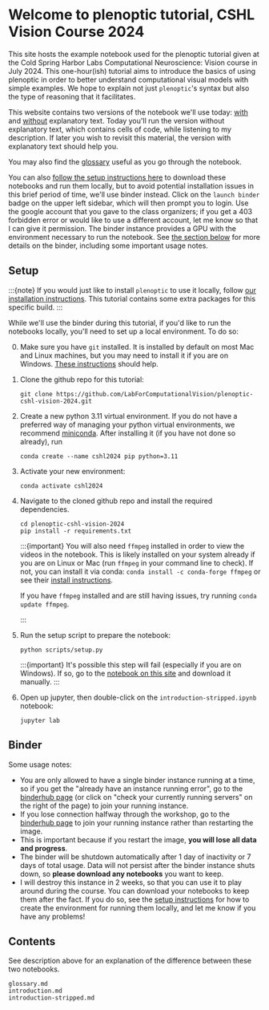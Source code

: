 # Welcome to plenoptic tutorial, CSHL Vision Course 2024

This site hosts the example notebook used for the plenoptic tutorial given at the Cold Spring Harbor Labs Computational Neuroscience: Vision course in July 2024. This one-hour(ish) tutorial aims to introduce the basics of using plenoptic in order to better understand computational visual models with simple examples. We hope to explain not just `plenoptic`'s syntax but also the type of reasoning that it facilitates.

This website contains two versions of the notebook we'll use today: [with](introduction.md) and [without](introduction-stripped.md) explanatory text. Today you'll run the version without explanatory text, which contains cells of code, while listening to my description. If later you wish to revisit this material, the version with explanatory text should help you.

You may also find the [glossary](glossary.md) useful as you go through the notebook.

You can also [follow the setup instructions here](#setup) to download these notebooks and run them locally, but to avoid potential installation issues in this brief period of time, we'll use binder instead. Click on the `launch binder` badge on the upper left sidebar, which will then prompt you to login. Use the google account that you gave to the class organizers; if you get a 403 forbidden error or would like to use a different account, let me know so that I can give it permission. The binder instance provides a GPU with the environment necessary to run the notebook. See [the section below](#binder) for more details on the binder, including some important usage notes.

## Setup

:::{note}
If you would just like to install `plenoptic` to use it locally, follow [our installation instructions](https://plenoptic.readthedocs.io/en/latest/install.html). This tutorial contains some extra packages for this specific build.
:::

While we'll use the binder during this tutorial, if you'd like to run the notebooks locally, you'll need to set up a local environment. To do so: 

0. Make sure you have `git` installed. It is installed by default on most Mac and Linux machines, but you may need to install it if you are on Windows. [These instructions](https://github.com/git-guides/install-git) should help.
1. Clone the github repo for this tutorial:
   ```shell
   git clone https://github.com/LabForComputationalVision/plenoptic-cshl-vision-2024.git
   ```
2. Create a new python 3.11 virtual environment. If you do not have a preferred way of managing your python virtual environments, we recommend [miniconda](https://docs.anaconda.com/free/miniconda/). After installing it (if you have not done so already), run 
    ```shell
    conda create --name cshl2024 pip python=3.11
    ```
3. Activate your new environment:
    ```shell
    conda activate cshl2024
    ```
4. Navigate to the cloned github repo and install the required dependencies.
    ```shell
    cd plenoptic-cshl-vision-2024
    pip install -r requirements.txt
    ```

    :::{important}
    You will also need `ffmpeg` installed in order to view the videos in the notebook. This is likely installed on your system already if you are on Linux or Mac (run `ffmpeg` in your command line to check). If not, you can install it via conda: `conda install -c conda-forge ffmpeg` or see their [install instructions](https://ffmpeg.org/download.html).
    
    If you have `ffmpeg` installed and are still having issues, try running `conda update ffmpeg`.
    
    :::
    
5. Run the setup script to prepare the notebook:
   ```shell
   python scripts/setup.py
   ```
   
   :::{important}
   It's possible this step will fail (especially if you are on Windows). If so, go to the [notebook on this site](introduction-stripped.md) and download it manually.
   :::

6. Open up jupyter, then double-click on the `introduction-stripped.ipynb` notebook:
   ```shell
   jupyter lab
   ```

## Binder

Some usage notes:

- You are only allowed to have a single binder instance running at a time, so if you get the "already have an instance running error", go to the [binderhub page](https://binder.flatironinstitute.org/hub/hub/home) (or click on "check your currently running servers" on the right of the page) to join your running instance.
- If you lose connection halfway through the workshop, go to the [binderhub page](https://binder.flatironinstitute.org/hub/hub/home) to join your running instance rather than restarting the image.
- This is important because if you restart the image, **you will lose all data and progress**.
- The binder will be shutdown automatically after 1 day of inactivity or 7 days of total usage. Data will not persist after the binder instance shuts down, so **please download any notebooks** you want to keep.
- I will destroy this instance in 2 weeks, so that you can use it to play around during the course. You can download your notebooks to keep them after the fact. If you do so, see the [setup instructions](#setup) for how to create the environment for running them locally, and let me know if you have any problems!

## Contents

See description above for an explanation of the difference between these two
notebooks.

```{toctree}
glossary.md
introduction.md
introduction-stripped.md
```
